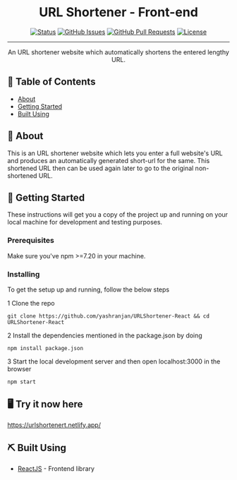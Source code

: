 <h1 align="center">URL Shortener - Front-end</h1>

<div align="center">

[![Status](https://img.shields.io/badge/status-active-success.svg)]()
[![GitHub Issues](https://img.shields.io/github/issues/kylelobo/The-Documentation-Compendium.svg)](https://github.com/yashranjan/URLShortener-React/issues)
[![GitHub Pull Requests](https://img.shields.io/github/issues-pr/kylelobo/The-Documentation-Compendium.svg)](https://github.com/yashranjan/URLShortener-React/pulls)
[![License](https://img.shields.io/badge/license-MIT-blue.svg)](/LICENSE)

</div>

---

<p align="center"> An URL shortener website which automatically shortens the entered lengthy URL.
    <br> 
</p>

## 📝 Table of Contents

- [About](#about)
- [Getting Started](#getting_started)
- [Built Using](#built_using)

## 🧐 About <a name = "about"></a>

This is an URL shortener website which lets you enter a full website's URL and produces an automatically generated short-url for the same. This shortened URL then can be used again later to go to the original non-shortened URL.

## 🏁 Getting Started <a name = "getting_started"></a>

These instructions will get you a copy of the project up and running on your local machine for development and testing purposes.

### Prerequisites

Make sure you've npm >=7.20 in your machine.

### Installing

To get the setup up and running, follow the below steps

1 Clone the repo

```
git clone https://github.com/yashranjan/URLShortener-React && cd URLShortener-React
```

2 Install the dependencies mentioned in the package.json by doing

```
npm install package.json
```

3 Start the local development server and then open localhost:3000 in the browser

```
npm start
```

## 🖥️ Try it now here <a name = "try_here"></a>

https://urlshortenert.netlify.app/

## ⛏️ Built Using <a name = "built_using"></a>

- [ReactJS](https://reactjs.org/) - Frontend library
